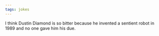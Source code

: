 ```yaml
---
tags: jokes
---
```


<p>I think Dustin Diamond is so bitter because he invented a sentient robot in 1989 and no one gave him his due.</p>